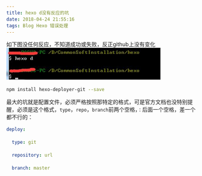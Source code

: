 ```yaml
---
title: hexo d没有反应的坑
date: 2018-04-24 21:55:16
tags: Blog Hexo 错误处理
---
```


如下图没任何反应，不知道成功或失败，反正github上没有变化
![](_v_images/_1524579203_21076.jpg)

```bash
npm install hexo-deployer-git --save
```

最大的坑就是配置文件，必须严格按照那特定的格式，可是官方文档也没特别提醒，必须是这个格式，``type``，``repo``，``branch``前两个空格，``：``后面一个空格，差一个都不行的：

```yml
deploy: 

  type: git 

  repository: url 

  branch: master

```
